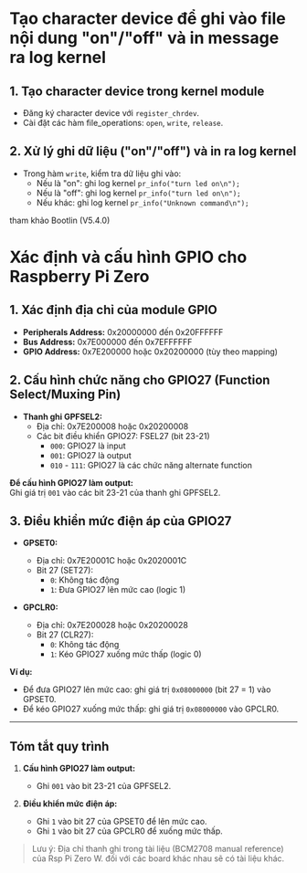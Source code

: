 # Tạo character device để ghi vào file nội dung "on"/"off" và in message ra log kernel

## 1. Tạo character device trong kernel module

- Đăng ký character device với `register_chrdev`.
- Cài đặt các hàm file_operations: `open`, `write`, `release`.

## 2. Xử lý ghi dữ liệu ("on"/"off") và in ra log kernel

- Trong hàm `write`, kiểm tra dữ liệu ghi vào:
    - Nếu là "on": ghi log kernel `pr_info("turn led on\n");`
    - Nếu là "off": ghi log kernel `pr_info("turn led on\n");`
    - Nếu khác: ghi log kernel `pr_info("Unknown command\n");`


tham khảo Bootlin (V5.4.0)

# Xác định và cấu hình GPIO cho Raspberry Pi Zero

## 1. Xác định địa chỉ của module GPIO

- **Peripherals Address:** 0x20000000 đến 0x20FFFFFF
- **Bus Address:** 0x7E000000 đến 0x7EFFFFFF
- **GPIO Address:** 0x7E200000 hoặc 0x20200000 (tùy theo mapping)

## 2. Cấu hình chức năng cho GPIO27 (Function Select/Muxing Pin)

- **Thanh ghi GPFSEL2:**  
    - Địa chỉ: 0x7E200008 hoặc 0x20200008
    - Các bit điều khiển GPIO27: FSEL27 (bit 23-21)
        - `000`: GPIO27 là input
        - `001`: GPIO27 là output
        - `010` - `111`: GPIO27 là các chức năng alternate function

**Để cấu hình GPIO27 làm output:**  
Ghi giá trị `001` vào các bit 23-21 của thanh ghi GPFSEL2.

## 3. Điều khiển mức điện áp của GPIO27

- **GPSET0:**  
    - Địa chỉ: 0x7E20001C hoặc 0x2020001C
    - Bit 27 (SET27):  
        - `0`: Không tác động  
        - `1`: Đưa GPIO27 lên mức cao (logic 1)

- **GPCLR0:**  
    - Địa chỉ: 0x7E200028 hoặc 0x20200028
    - Bit 27 (CLR27):  
        - `0`: Không tác động  
        - `1`: Kéo GPIO27 xuống mức thấp (logic 0)

**Ví dụ:**  
- Để đưa GPIO27 lên mức cao: ghi giá trị `0x08000000` (bit 27 = 1) vào GPSET0.
- Để kéo GPIO27 xuống mức thấp: ghi giá trị `0x08000000` vào GPCLR0.

---

## Tóm tắt quy trình

1. **Cấu hình GPIO27 làm output:**  
     - Ghi `001` vào bit 23-21 của GPFSEL2.

2. **Điều khiển mức điện áp:**  
     - Ghi `1` vào bit 27 của GPSET0 để lên mức cao.
     - Ghi `1` vào bit 27 của GPCLR0 để xuống mức thấp.

> Lưu ý: Địa chỉ thanh ghi trong tài liệu (BCM2708 manual reference) của Rsp Pi Zero W. đối với các board khác nhau sẽ có tài liệu khác.

